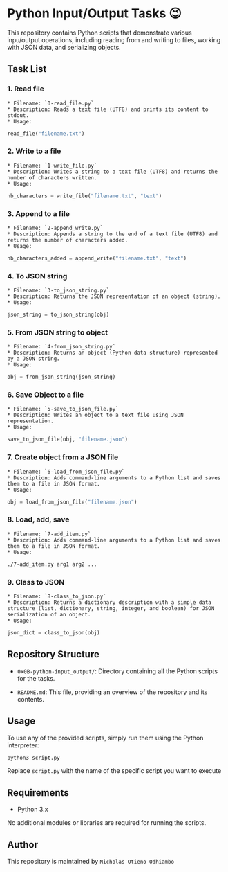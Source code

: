 # Python Input/Output Tasks :wink:

This repository contains Python scripts that demonstrate various inpu/output operations, including reading from and writing to files, working with JSON data, and serializing objects.

## Task List

### 1. Read file
	* Filename: `0-read_file.py`
	* Description: Reads a text file (UTF8) and prints its content to stdout.
	* Usage:
```.py
read_file("filename.txt")
```

### 2. Write to a file
	* Filename: `1-write_file.py`
	* Description: Writes a string to a text file (UTF8) and returns the number of characters written.
	* Usage:
```.py
nb_characters = write_file("filename.txt", "text")
```

### 3. Append to a file
	* Filename: `2-append_write.py`
	* Description: Appends a string to the end of a text file (UTF8) and returns the number of characters added.
	* Usage:
```.py
nb_characters_added = append_write("filename.txt", "text")
```

### 4. To JSON string
	* Filename: `3-to_json_string.py`
	* Description: Returns the JSON representation of an object (string).
	* Usage:
```.py
json_string = to_json_string(obj)
```

### 5. From JSON string to object
	* Filename: `4-from_json_string.py`
	* Description: Returns an object (Python data structure) represented by a JSON string.
	* Usage:
```.py
obj = from_json_string(json_string)
```

### 6. Save Object to a file
	* Filename: `5-save_to_json_file.py`
	* Description: Writes an object to a text file using JSON representation.
	* Usage:
```.py
save_to_json_file(obj, "filename.json")
```

### 7. Create object from a JSON file
	* Filename: `6-load_from_json_file.py`
	* Description: Adds command-line arguments to a Python list and saves them to a file in JSON format.
	* Usage:
```.py
obj = load_from_json_file("filename.json")
```

### 8. Load, add, save
	* Filename: `7-add_item.py`
	* Description: Adds command-line arguments to a Python list and saves them to a file in JSON format.
	* Usage:
```bash
./7-add_item.py arg1 arg2 ...
```

### 9. Class to JSON
	* Filename: `8-class_to_json.py`
	* Description: Returns a dictionary description with a simple data structure (list, dictionary, string, integer, and boolean) for JSON serialization of an object.
	* Usage:
```.py
json_dict = class_to_json(obj)
```

## Repository Structure
* `0x0B-python-input_output/`:
Directory containing all the Python scripts for the tasks.

* `README.md`:
This file, providing an overview of the repository and its contents.

## Usage
To use any of the provided scripts, simply run them using the Python interpreter:

```bash
python3 script.py
```
Replace `script.py` with the name of the specific script you want to execute

## Requirements

* Python 3.x

No additional modules or libraries are required for running the scripts.

## Author

This repository is maintained by `Nicholas Otieno Odhiambo`
